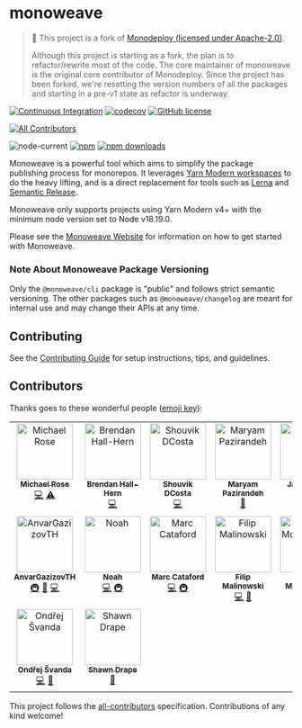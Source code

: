 # monoweave

> 📢 This project is a fork of [Monodeploy (licensed under Apache-2.0)](https://github.com/tophat/monodeploy).
>
> Although this project is starting as a fork, the plan is to refactor/rewrite most of the code. The core maintainer of monoweave is the original core contributor of Monodeploy. Since the project has been forked, we're resetting the version numbers of all the packages and starting in a pre-v1 state as refactor is underway.

[![Continuous Integration](https://github.com/monoweave/monoweave/workflows/Continuous%20Integration/badge.svg?branch=main)](https://github.com/monoweave/monoweave/actions?query=workflow%3A%22Continuous+Integration%22)
[![codecov](https://codecov.io/gh/monoweave/monoweave/branch/main/graph/badge.svg)](https://codecov.io/gh/monoweave/monoweave)
[![GitHub license](https://img.shields.io/github/license/monoweave/monoweave)](https://github.com/monoweave/monoweave/blob/main/LICENSE)
<!-- ALL-CONTRIBUTORS-BADGE:START - Do not remove or modify this section -->
[![All Contributors](https://img.shields.io/badge/all_contributors-16-orange.svg?style=flat-square)](#contributors-)
<!-- ALL-CONTRIBUTORS-BADGE:END -->

![node-current](https://img.shields.io/node/v/@monoweave/cli)
[![npm](https://img.shields.io/npm/v/@monoweave/cli.svg)](https://www.npmjs.com/package/@monoweave/cli)
[![npm downloads](https://img.shields.io/npm/dm/monoweave.svg)](https://npm-stat.com/charts.html?package=@monoweave/cli)


Monoweave is a powerful tool which aims to simplify the package publishing process for monorepos. It leverages [Yarn Modern workspaces](https://yarnpkg.com/features/workspaces) to do the heavy lifting, and is a direct replacement for tools such as [Lerna](https://github.com/lerna/lerna) and [Semantic Release](https://github.com/semantic-release/semantic-release).

Monoweave only supports projects using Yarn Modern v4+ with the minimum node version set to Node v18.19.0.

Please see the [Monoweave Website](https://monoweave.github.io/monoweave) for information on how to get started with Monoweave.

### Note About Monoweave Package Versioning

Only the `@monoweave/cli` package is "public" and follows strict semantic versioning. The other packages such as `@monoweave/changelog` are meant for internal use and may change their APIs at any time.

## Contributing

See the [Contributing Guide](https://monoweave.github.io/monoweave/contributing) for setup instructions, tips, and guidelines.

## Contributors

Thanks goes to these wonderful people ([emoji key](https://allcontributors.org/docs/en/emoji-key)):

<!-- ALL-CONTRIBUTORS-LIST:START - Do not remove or modify this section -->
<!-- prettier-ignore-start -->
<!-- markdownlint-disable -->
<table>
  <tbody>
    <tr>
      <td align="center" valign="top" width="14.28%"><a href="http://msrose.github.io"><img src="https://avatars3.githubusercontent.com/u/3495264?v=4?s=100" width="100px;" alt="Michael Rose"/><br /><sub><b>Michael Rose</b></sub></a><br /><a href="https://github.com/monoweave/monoweave/commits?author=msrose" title="Code">💻</a> <a href="https://github.com/monoweave/monoweave/commits?author=msrose" title="Tests">⚠️</a></td>
      <td align="center" valign="top" width="14.28%"><a href="https://github.com/thebrendan"><img src="https://avatars1.githubusercontent.com/u/48444889?v=4?s=100" width="100px;" alt="Brendan Hall-Hern"/><br /><sub><b>Brendan Hall-Hern</b></sub></a><br /><a href="https://github.com/monoweave/monoweave/commits?author=thebrendan" title="Code">💻</a></td>
      <td align="center" valign="top" width="14.28%"><a href="https://opensource.tophat.com"><img src="https://avatars0.githubusercontent.com/u/6020693?v=4?s=100" width="100px;" alt="Shouvik DCosta"/><br /><sub><b>Shouvik DCosta</b></sub></a><br /><a href="https://github.com/monoweave/monoweave/commits?author=sdcosta" title="Code">💻</a></td>
      <td align="center" valign="top" width="14.28%"><a href="https://github.com/maryampaz"><img src="https://avatars1.githubusercontent.com/u/30090413?v=4?s=100" width="100px;" alt="Maryam Pazirandeh"/><br /><sub><b>Maryam Pazirandeh</b></sub></a><br /><a href="#design-maryampaz" title="Design">🎨</a></td>
      <td align="center" valign="top" width="14.28%"><a href="https://jakebolam.com"><img src="https://avatars2.githubusercontent.com/u/3534236?v=4?s=100" width="100px;" alt="Jake Bolam"/><br /><sub><b>Jake Bolam</b></sub></a><br /><a href="https://github.com/monoweave/monoweave/commits?author=jakebolam" title="Documentation">📖</a></td>
      <td align="center" valign="top" width="14.28%"><a href="http://emmanuel.ogbizi.com"><img src="https://avatars0.githubusercontent.com/u/2528959?v=4?s=100" width="100px;" alt="Emmanuel Ogbizi"/><br /><sub><b>Emmanuel Ogbizi</b></sub></a><br /><a href="https://github.com/monoweave/monoweave/pulls?q=is%3Apr+reviewed-by%3Aiamogbz" title="Reviewed Pull Requests">👀</a></td>
      <td align="center" valign="top" width="14.28%"><a href="https://github.com/lime-green"><img src="https://avatars0.githubusercontent.com/u/9436142?v=4?s=100" width="100px;" alt="Josh DM"/><br /><sub><b>Josh DM</b></sub></a><br /><a href="https://github.com/monoweave/monoweave/commits?author=lime-green" title="Code">💻</a> <a href="#infra-lime-green" title="Infrastructure (Hosting, Build-Tools, etc)">🚇</a></td>
    </tr>
    <tr>
      <td align="center" valign="top" width="14.28%"><a href="https://github.com/AnvarGazizovTH"><img src="https://avatars1.githubusercontent.com/u/69803154?v=4?s=100" width="100px;" alt="AnvarGazizovTH"/><br /><sub><b>AnvarGazizovTH</b></sub></a><br /><a href="#infra-AnvarGazizovTH" title="Infrastructure (Hosting, Build-Tools, etc)">🚇</a> <a href="#tool-AnvarGazizovTH" title="Tools">🔧</a> <a href="https://github.com/monoweave/monoweave/commits?author=AnvarGazizovTH" title="Code">💻</a></td>
      <td align="center" valign="top" width="14.28%"><a href="https://noahnu.com/"><img src="https://avatars0.githubusercontent.com/u/1297096?v=4?s=100" width="100px;" alt="Noah"/><br /><sub><b>Noah</b></sub></a><br /><a href="https://github.com/monoweave/monoweave/commits?author=noahnu" title="Code">💻</a> <a href="#infra-noahnu" title="Infrastructure (Hosting, Build-Tools, etc)">🚇</a></td>
      <td align="center" valign="top" width="14.28%"><a href="https://www.karnov.club/"><img src="https://avatars2.githubusercontent.com/u/6210361?v=4?s=100" width="100px;" alt="Marc Cataford"/><br /><sub><b>Marc Cataford</b></sub></a><br /><a href="https://github.com/monoweave/monoweave/commits?author=mcataford" title="Code">💻</a> <a href="#infra-mcataford" title="Infrastructure (Hosting, Build-Tools, etc)">🚇</a></td>
      <td align="center" valign="top" width="14.28%"><a href="https://github.com/fmal"><img src="https://avatars.githubusercontent.com/u/927591?v=4?s=100" width="100px;" alt="Filip Malinowski"/><br /><sub><b>Filip Malinowski</b></sub></a><br /><a href="https://github.com/monoweave/monoweave/commits?author=fmal" title="Code">💻</a> <a href="https://github.com/monoweave/monoweave/issues?q=author%3Afmal" title="Bug reports">🐛</a></td>
      <td align="center" valign="top" width="14.28%"><a href="https://www.ianmccaus.land"><img src="https://avatars.githubusercontent.com/u/20084398?v=4?s=100" width="100px;" alt="Ian McCausland"/><br /><sub><b>Ian McCausland</b></sub></a><br /><a href="https://github.com/monoweave/monoweave/commits?author=imccausl" title="Documentation">📖</a></td>
      <td align="center" valign="top" width="14.28%"><a href="https://github.com/EdieLemoine"><img src="https://avatars.githubusercontent.com/u/3886637?v=4?s=100" width="100px;" alt="Edie Lemoine"/><br /><sub><b>Edie Lemoine</b></sub></a><br /><a href="https://github.com/monoweave/monoweave/commits?author=EdieLemoine" title="Code">💻</a></td>
      <td align="center" valign="top" width="14.28%"><a href="https://github.com/dbasilio"><img src="https://avatars.githubusercontent.com/u/8311284?v=4?s=100" width="100px;" alt="Daniel Basilio"/><br /><sub><b>Daniel Basilio</b></sub></a><br /><a href="https://github.com/monoweave/monoweave/issues?q=author%3Adbasilio" title="Bug reports">🐛</a></td>
    </tr>
    <tr>
      <td align="center" valign="top" width="14.28%"><a href="https://papooch.github.io/"><img src="https://avatars.githubusercontent.com/u/46406259?v=4?s=100" width="100px;" alt="Ondřej Švanda"/><br /><sub><b>Ondřej Švanda</b></sub></a><br /><a href="https://github.com/monoweave/monoweave/commits?author=Papooch" title="Code">💻</a> <a href="https://github.com/monoweave/monoweave/commits?author=Papooch" title="Documentation">📖</a></td>
      <td align="center" valign="top" width="14.28%"><a href="http://dra.pe"><img src="https://avatars.githubusercontent.com/u/539437?v=4?s=100" width="100px;" alt="Shawn Drape"/><br /><sub><b>Shawn Drape</b></sub></a><br /><a href="https://github.com/monoweave/monoweave/commits?author=shawndrape" title="Documentation">📖</a></td>
    </tr>
  </tbody>
</table>

<!-- markdownlint-restore -->
<!-- prettier-ignore-end -->

<!-- ALL-CONTRIBUTORS-LIST:END -->

This project follows the [all-contributors](https://github.com/all-contributors/all-contributors) specification. Contributions of any kind welcome!
